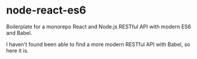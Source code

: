 # node-react-es6

Boilerplate for a monorepo React and Node.js RESTful API with modern ES6 and Babel.

I haven't found been able to find a more modern RESTful API with Babel, so here it is.
